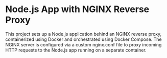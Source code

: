 # Node.js App with NGINX Reverse Proxy 

This project sets up a Node.js application behind an NGINX reverse proxy, containerized using Docker and orchestrated using Docker Compose. The NGINX server is configured via a custom nginx.conf file to proxy incoming HTTP requests to the Node.js app running on a separate container.